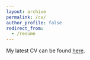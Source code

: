```yaml
---
layout: archive
permalink: /cv/
author_profile: false
redirect_from:
  - /resume
---
```


My latest CV can be found [here](https://github.com/drew-stommes/drew-stommes.github.io/blob/09449b78c9b2d359638391d712a9758c2538b1a2/files/stommes_cv_dec2020.pdf).

